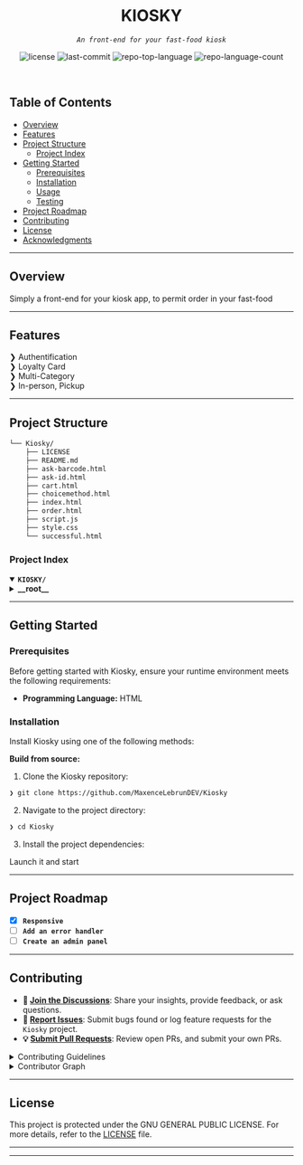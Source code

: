 
<p align="center"><h1 align="center">KIOSKY</h1></p>
<p align="center">
	<em><code>An front-end for your fast-food kiosk</code></em>
</p>
<p align="center">
	<img src="https://img.shields.io/github/license/MaxenceLebrunDEV/Kiosky?style=default&logo=opensourceinitiative&logoColor=white&color=0080ff" alt="license">
	<img src="https://img.shields.io/github/last-commit/MaxenceLebrunDEV/Kiosky?style=default&logo=git&logoColor=white&color=0080ff" alt="last-commit">
	<img src="https://img.shields.io/github/languages/top/MaxenceLebrunDEV/Kiosky?style=default&color=0080ff" alt="repo-top-language">
	<img src="https://img.shields.io/github/languages/count/MaxenceLebrunDEV/Kiosky?style=default&color=0080ff" alt="repo-language-count">
</p>
<p align="center"><!-- default option, no dependency badges. -->
</p>
<p align="center">
	<!-- default option, no dependency badges. -->
</p>
<br>

##  Table of Contents

- [ Overview](#-overview)
- [ Features](#-features)
- [ Project Structure](#-project-structure)
  - [ Project Index](#-project-index)
- [ Getting Started](#-getting-started)
  - [ Prerequisites](#-prerequisites)
  - [ Installation](#-installation)
  - [ Usage](#-usage)
  - [ Testing](#-testing)
- [ Project Roadmap](#-project-roadmap)
- [ Contributing](#-contributing)
- [ License](#-license)
- [ Acknowledgments](#-acknowledgments)

---

##  Overview

Simply a front-end for your kiosk app, to permit order in your fast-food 

---

##  Features

❯ Authentification<br>
❯ Loyalty Card<br>
❯ Multi-Category<br>
❯ In-person, Pickup<br>

---

##  Project Structure

```sh
└── Kiosky/
    ├── LICENSE
    ├── README.md
    ├── ask-barcode.html
    ├── ask-id.html
    ├── cart.html
    ├── choicemethod.html
    ├── index.html
    ├── order.html
    ├── script.js
    ├── style.css
    └── successful.html
```


###  Project Index
<details open>
	<summary><b><code>KIOSKY/</code></b></summary>
	<details> <!-- __root__ Submodule -->
		<summary><b>__root__</b></summary>
		<blockquote>
			<table>
			<tr>
				<td><b><a href='https://github.com/MaxenceLebrunDEV/Kiosky/blob/master/style.css'>style.css</a></b></td>
			</tr>
			<tr>
				<td><b><a href='https://github.com/MaxenceLebrunDEV/Kiosky/blob/master/cart.html'>cart.html</a></b></td>
			</tr>
			<tr>
				<td><b><a href='https://github.com/MaxenceLebrunDEV/Kiosky/blob/master/choicemethod.html'>choicemethod.html</a></b></td>
			</tr>
			<tr>
				<td><b><a href='https://github.com/MaxenceLebrunDEV/Kiosky/blob/master/order.html'>order.html</a></b></td>
			</tr>
			<tr>
				<td><b><a href='https://github.com/MaxenceLebrunDEV/Kiosky/blob/master/script.js'>script.js</a></b></td>
			</tr>
			<tr>
				<td><b><a href='https://github.com/MaxenceLebrunDEV/Kiosky/blob/master/ask-id.html'>ask-id.html</a></b></td>
			</tr>
			<tr>
				<td><b><a href='https://github.com/MaxenceLebrunDEV/Kiosky/blob/master/successful.html'>successful.html</a></b></td>
			</tr>
			<tr>
				<td><b><a href='https://github.com/MaxenceLebrunDEV/Kiosky/blob/master/ask-barcode.html'>ask-barcode.html</a></b></td>
			</tr>
			<tr>
				<td><b><a href='https://github.com/MaxenceLebrunDEV/Kiosky/blob/master/index.html'>index.html</a></b></td>
			</tr>
			</table>
		</blockquote>
	</details>
</details>

---
##  Getting Started

###  Prerequisites

Before getting started with Kiosky, ensure your runtime environment meets the following requirements:

- **Programming Language:** HTML


###  Installation

Install Kiosky using one of the following methods:

**Build from source:**

1. Clone the Kiosky repository:
```sh
❯ git clone https://github.com/MaxenceLebrunDEV/Kiosky
```

2. Navigate to the project directory:
```sh
❯ cd Kiosky
```

3. Install the project dependencies:

Launch it and start 



---
##  Project Roadmap

- [X] **`Responsive`**
- [ ] **`Add an error handler`**
- [ ] **`Create an admin panel`**

---

##  Contributing

- **💬 [Join the Discussions](https://github.com/MaxenceLebrunDEV/Kiosky/discussions)**: Share your insights, provide feedback, or ask questions.
- **🐛 [Report Issues](https://github.com/MaxenceLebrunDEV/Kiosky/issues)**: Submit bugs found or log feature requests for the `Kiosky` project.
- **💡 [Submit Pull Requests](https://github.com/MaxenceLebrunDEV/Kiosky/blob/main/CONTRIBUTING.md)**: Review open PRs, and submit your own PRs.

<details closed>
<summary>Contributing Guidelines</summary>

1. **Fork the Repository**: Start by forking the project repository to your github account.
2. **Clone Locally**: Clone the forked repository to your local machine using a git client.
   ```sh
   git clone https://github.com/MaxenceLebrunDEV/Kiosky
   ```
3. **Create a New Branch**: Always work on a new branch, giving it a descriptive name.
   ```sh
   git checkout -b new-feature-x
   ```
4. **Make Your Changes**: Develop and test your changes locally.
5. **Commit Your Changes**: Commit with a clear message describing your updates.
   ```sh
   git commit -m 'Implemented new feature x.'
   ```
6. **Push to github**: Push the changes to your forked repository.
   ```sh
   git push origin new-feature-x
   ```
7. **Submit a Pull Request**: Create a PR against the original project repository. Clearly describe the changes and their motivations.
8. **Review**: Once your PR is reviewed and approved, it will be merged into the main branch. Congratulations on your contribution!
</details>

<details closed>
<summary>Contributor Graph</summary>
<br>
<p align="left">
   <a href="https://github.com{/MaxenceLebrunDEV/Kiosky/}graphs/contributors">
      <img src="https://contrib.rocks/image?repo=MaxenceLebrunDEV/Kiosky">
   </a>
</p>
</details>

---

##  License

This project is protected under the GNU GENERAL PUBLIC LICENSE. For more details, refer to the [LICENSE](https://choosealicense.com/licenses/) file.

---

---
